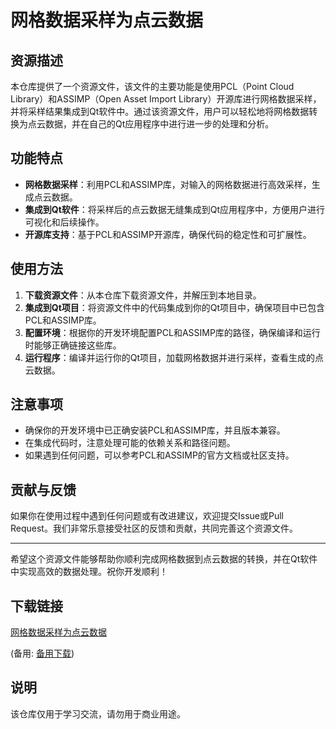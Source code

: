 # 网格数据采样为点云数据

## 资源描述

本仓库提供了一个资源文件，该文件的主要功能是使用PCL（Point Cloud Library）和ASSIMP（Open Asset Import Library）开源库进行网格数据采样，并将采样结果集成到Qt软件中。通过该资源文件，用户可以轻松地将网格数据转换为点云数据，并在自己的Qt应用程序中进行进一步的处理和分析。

## 功能特点

- **网格数据采样**：利用PCL和ASSIMP库，对输入的网格数据进行高效采样，生成点云数据。
- **集成到Qt软件**：将采样后的点云数据无缝集成到Qt应用程序中，方便用户进行可视化和后续操作。
- **开源库支持**：基于PCL和ASSIMP开源库，确保代码的稳定性和可扩展性。

## 使用方法

1. **下载资源文件**：从本仓库下载资源文件，并解压到本地目录。
2. **集成到Qt项目**：将资源文件中的代码集成到你的Qt项目中，确保项目中已包含PCL和ASSIMP库。
3. **配置环境**：根据你的开发环境配置PCL和ASSIMP库的路径，确保编译和运行时能够正确链接这些库。
4. **运行程序**：编译并运行你的Qt项目，加载网格数据并进行采样，查看生成的点云数据。

## 注意事项

- 确保你的开发环境中已正确安装PCL和ASSIMP库，并且版本兼容。
- 在集成代码时，注意处理可能的依赖关系和路径问题。
- 如果遇到任何问题，可以参考PCL和ASSIMP的官方文档或社区支持。

## 贡献与反馈

如果你在使用过程中遇到任何问题或有改进建议，欢迎提交Issue或Pull Request。我们非常乐意接受社区的反馈和贡献，共同完善这个资源文件。

---

希望这个资源文件能够帮助你顺利完成网格数据到点云数据的转换，并在Qt软件中实现高效的数据处理。祝你开发顺利！

## 下载链接
[网格数据采样为点云数据](https://pan.quark.cn/s/098adfa6e06e) 

(备用: [备用下载](https://pan.baidu.com/s/1TiKIKdhO9QV-ELNTog_h2Q?pwd=1234))

## 说明

该仓库仅用于学习交流，请勿用于商业用途。
